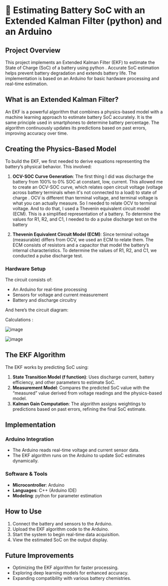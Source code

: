 # 🔋 Estimating Battery SoC with an Extended Kalman Filter (python)  and an Arduino

## Project Overview
This project implements an Extended Kalman Filter (EKF) to estimate the State of Charge (SoC) of a battery  using python  . Accurate SoC estimation helps prevent battery degradation and extends battery life. The implementation is based on an Arduino for basic hardware processing and real-time estimation. 

## What is an Extended Kalman Filter?
An EKF is a powerful algorithm that combines a physics-based model with a machine learning approach to estimate battery SoC accurately. It is the same principle used in smartphones to determine battery percentage. The algorithm continuously updates its predictions based on past errors, improving accuracy over time.

## Creating the Physics-Based Model
To build the EKF, we first needed to derive equations representing the battery’s physical behavior. This involved:

1. **OCV-SOC Curve Generation**: The first thing I did was discharge the battery from 100% to 0% SOC at constant, low, current. This allowed me to create an OCV-SOC curve, which relates open circuit voltage (voltage across battery terminals when it's not connected to a load) to state of charge .
OCV is different than terminal voltage, and terminal voltage is what you can actually measure. So I needed to relate OCV to terminal voltage. And to do that, I used a Thevenin equivalent circuit model (ECM). This is a simplified representation of a battery. To determine the values for R1, R2, and C1, I needed to do a pulse discharge test on the battery
   
2. **Thevenin Equivalent Circuit Model (ECM)**: Since terminal voltage (measurable) differs from OCV, we used an ECM to relate them. The ECM consists of resistors and a capacitor that model the battery’s internal characteristics. To determine the values of R1, R2, and C1, we conducted a pulse discharge test.

### Hardware Setup
The circuit consists of:
- An Arduino for real-time processing
- Sensors for voltage and current measurement
- Battery and discharge circuitry


And here’s the circuit diagram:





Calculations :

![image](https://github.com/user-attachments/assets/0060d195-82ec-4481-923b-966dd575ef26)

![image](https://github.com/user-attachments/assets/e3338443-0165-40f5-868b-6feec4aa1fb1)




## The EKF Algorithm
The EKF works by predicting SoC using:
1. **State Transition Model (f function)**: Uses discharge current, battery efficiency, and other parameters to estimate SoC.
2. **Measurement Model**: Compares the predicted SoC value with the “measured” value derived from voltage readings and the physics-based model.
3. **Kalman Gain Computation**: The algorithm assigns weightings to predictions based on past errors, refining the final SoC estimate.

## Implementation
### Arduino Integration
- The Arduino reads real-time voltage and current sensor data.
- The EKF algorithm runs on the Arduino to update SoC estimates dynamically.

### Software & Tools
- **Microcontroller**: Arduino
- **Languages**: C++ (Arduino IDE)
- **Modeling**: python for parameter estimation

## How to Use
1. Connect the battery and sensors to the Arduino.
2. Upload the EKF algorithm code to the Arduino.
3. Start the system to begin real-time data acquisition.
4. View the estimated SoC on the output display.

## Future Improvements
- Optimizing the EKF algorithm for faster processing.
- Exploring deep learning models for enhanced accuracy.
- Expanding compatibility with various battery chemistries.




